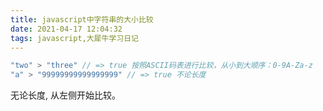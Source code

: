 ```yaml
---
title: javascript中字符串的大小比较
date: 2021-04-17 12:04:32
tags: javascript,大犀牛学习日记
---
```


``` javascript
"two" > "three" // => true 按照ASCII码表进行比较，从小到大顺序：0-9A-Za-z
"a" > "99999999999999999" // => true 不论长度
```

无论长度, 从左侧开始比较。